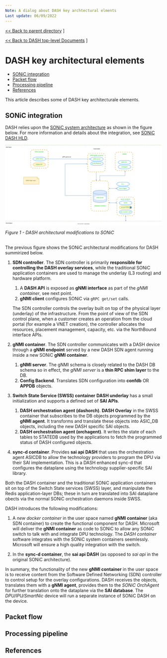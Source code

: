 ```yaml
---
Note: A dialog about DASH key archtectural elments
Last update: 06/09/2022
---
```


[<< Back to parent directory](../README.md) ]

[<< Back to DASH top-level Documents](../../README.md#contents) ]

# DASH key architectural elements

- [SONiC integration](#sonic-integration)
- [Packet flow](#packet-flow)
- [Processing pipeline](#processing-pipeline)
- [References](#references)

This article describes some of DASH key architecturale elements.

## SONiC integration

DASH relies upon the [SONiC system
architecture](https://github.com/Azure/SONiC/wiki/Architecture) as shown in the figure below.
For more information and details about the integration, see [SONiC DASH
HLD](https://github.com/Azure/DASH/blob/main/documentation/general/design/dash-sonic-hld.md). 

![dash-high-level-diagram](./images/hld/dash-high-level-design.svg)

<figcaption><i>Figure 1 - DASH architectural modifications to SONiC</i></figcaption><br/>

The previous figure shows the SONiC architectural modifications for DASH summirized below. 

1. **SDN controller**. The SDN controller is primarily **responsible for
   controlling the DASH overlay services**, while the traditional SONiC
   application containers are used to manage the underlay (L3 routing) and
   hardware platform. 
      1. A **DASH API** is exposed as **gNMI interface** as part of the *gNMI
   container*, see next point. 
      1. **gNMI client** configures SONiC via `gRPC get/set` calls.
   
   The SDN controller controls the overlay built on top of the physical layer
   (underlay) of the infrastructure. From the point of view of the SDN control
   plane, when a customer creates an operation from the cloud portal (for
   example a VNET creation), the controller allocates the resources, placement
   management, capacity, etc. via the NorthBound interface APIs.

2. **gNMI container**. The SDN controller communicates with a DASH device
   through a **gNMI endpoint** served by a new DASH SDN agent running inside a
   new SONiC **gNMI container**.  
   1. **gNMI server**. The gNMI schema is closely related to the DASH DB schema
   so in effect, the *gNMI server* is a **thin RPC shim layer** to the DB.
   1. **Config Backend**. Translates SDN configuration into **confdb** OR
      **APPDB** objects.

3. **Switch State Service (SWSS) container** **DASH underlay** has a small
   initialization and supports a defined set of **SAI APIs**.
   1. **DASH orchestration agent (dashorch)**. **DASH Overlay** in the SWSS
    container that subscribes to the DB objects programmed by the **gNMI
    agent**. It transforms and translate these objects into ASIC_DB objects,
    including the new DASH specific SAI objects.
   2. **DASH orchestration agent (orchagent)**. It writes the state of each
      tables to STATEDB used by the applications to fetch the programmed status
      of DASH configured objects.
4. **sync-d container**. Provides **sai api DASH** that uses the orchestration
  agent ASICDB to allow the technology providers to program the DPU via their
  SAI implementation. This is a DASH enhanced sync-d that configures the
  dataplane using the technology supplier-specific SAI library.

  Both the DASH container and the traditional SONiC application containers sit
  on top of the Switch State services (SWSS) layer, and manipulate the Redis
  application-layer DBs; these in turn are translated into SAI dataplane obects
  via the normal SONiC orchestration daemons inside SWSS.



DASH introduces the following modifications:

1. A *new docker container* in the user space named **gNMI container** (aka SDN
   container) to create the functional component for DASH. Microsoft will
   deliver the **gNMI container** as code to SONiC to allow any SONiC switch to
   talk with and integrate DPU technology. The *DASH container* software
   integrates with the SONiC system containers seemlessly. Microsoft will ensure
   a high quality integration with the switch. 

2. In the **sync-d container**, the **sai api DASH** (as opposed to *sai api* in
   the original SONiC architecture).  

In summary, the functionality of the new **gNMI container** in the user space is
to receive content from the Software Defined Networking (SDN) controller to
control setup for the overlay configurations. DASH receives the objects,
translates them with a **gNMI agent**, provides them to the *SONiC OrchAgent*
for further translation onto the dataplane via the **SAI database**. The
*DPU/IPU/SmartNic* device will run a separate instance of SONiC DASH on the
device.  



## Packet flow


## Processing pipeline




## References
